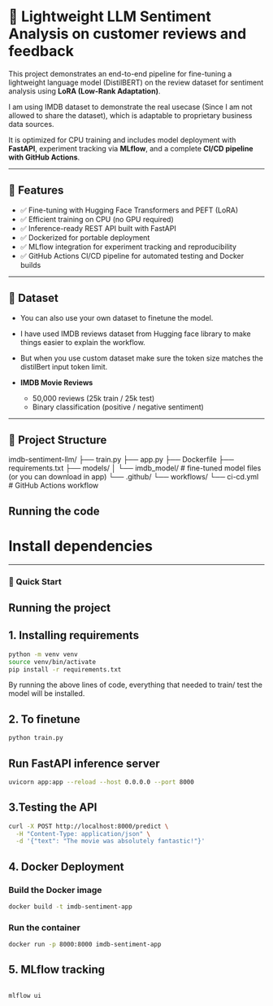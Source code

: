 # 🧠 Lightweight LLM Sentiment Analysis on customer reviews and feedback

This project demonstrates an end-to-end pipeline for fine-tuning a lightweight language model (DistilBERT) on the review dataset for sentiment analysis using **LoRA (Low-Rank Adaptation)**. 

I am using IMDB dataset to demonstrate the real usecase (Since I am not allowed to share the dataset), which is adaptable to proprietary business data sources.

It is optimized for CPU training and includes model deployment with **FastAPI**, experiment tracking via **MLflow**, and a complete **CI/CD pipeline with GitHub Actions**.

---

## 📌 Features

- ✅ Fine-tuning with Hugging Face Transformers and PEFT (LoRA)
- ✅ Efficient training on CPU (no GPU required)
- ✅ Inference-ready REST API built with FastAPI
- ✅ Dockerized for portable deployment
- ✅ MLflow integration for experiment tracking and reproducibility
- ✅ GitHub Actions CI/CD pipeline for automated testing and Docker builds

---

## 🧪 Dataset

- You can also use your own dataset to finetune the model.
- I have used IMDB reviews dataset from Hugging face library to make things easier to explain the workflow.
- But when you use custom dataset make sure the token size matches the distilBert input token limit.

- **IMDB Movie Reviews**  
  - 50,000 reviews (25k train / 25k test)
  - Binary classification (positive / negative sentiment)

---

## 📁 Project Structure

imdb-sentiment-llm/
├── train.py
├── app.py
├── Dockerfile
├── requirements.txt
├── models/
│   └── imdb_model/        # fine-tuned model files (or you can download in app)
└── .github/
    └── workflows/
        └── ci-cd.yml      # GitHub Actions workflow


## Running the code

# Install dependencies

---

### 🚀 Quick Start

## Running the project

## 1. Installing requirements

```bash
python -m venv venv
source venv/bin/activate
pip install -r requirements.txt
```

By running the above lines of code, everything that needed to train/ test the model will be installed.

## 2. To finetune
```bash
python train.py
```

## Run FastAPI inference server
```bash
uvicorn app:app --reload --host 0.0.0.0 --port 8000
 ```

## 3.Testing the API
```bash
curl -X POST http://localhost:8000/predict \
  -H "Content-Type: application/json" \
  -d '{"text": "The movie was absolutely fantastic!"}'
```

## 4. Docker Deployment

### Build the Docker image
```bash
docker build -t imdb-sentiment-app
```

### Run the container
```bash
docker run -p 8000:8000 imdb-sentiment-app
```


## 5. MLflow tracking
```bash

mlflow ui
```




